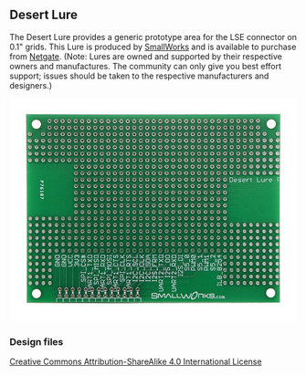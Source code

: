 ## Desert Lure

The Desert Lure provides a generic prototype area for the LSE connector on 0.1" grids.
This Lure is produced by [SmallWorks](http://smallworks.com/) and is available to purchase from [Netgate](http://store.netgate.com/Lures/Desert.aspx). (Note: Lures are owned and supported by their respective owners and manufactures. The community can only give you best effort support; issues should be taken to the respective manufacturers and designers.)

![Desert Lure](pages/lures/Desert_Lure_Top.png)

### Design files

[Creative Commons Attribution-ShareAlike 4.0 International License](http://creativecommons.org/licenses/by-sa/4.0/)

